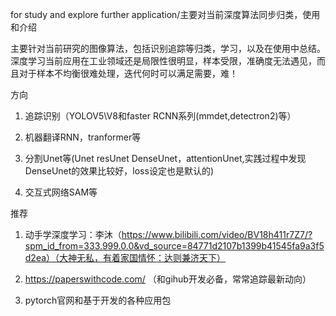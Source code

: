 for study and explore further application/主要对当前深度算法同步归类，使用和介绍

主要针对当前研究的图像算法，包括识别追踪等归类，学习，以及在使用中总结。深度学习当前应用在工业领域还是局限性很明显，样本受限，准确度无法遇见，而且对于样本不均衡很难处理，迭代何时可以满足需要，难！


方向

1. 追踪识别（YOLOV5\V8和faster RCNN系列(mmdet,detectron2)等）

2. 机器翻译RNN，tranformer等

3. 分割Unet等(Unet resUnet DenseUnet，attentionUnet,实践过程中发现DenseUnet的效果比较好，loss设定也是默认的)

4. 交互式网络SAM等


推荐

1. 动手学深度学习：李沐（https://www.bilibili.com/video/BV18h411r7Z7/?spm_id_from=333.999.0.0&vd_source=84771d2107b1399b41545fa9a3f5d2ea）（大神无私，有着家国情怀：达则兼济天下）

2. https://paperswithcode.com/ （和gihub开发必备，常常追踪最新动向）

3. pytorch官网和基于开发的各种应用包
